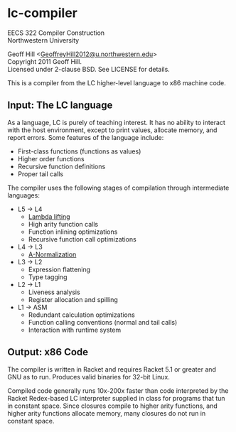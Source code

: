 lc-compiler
===========

EECS 322 Compiler Construction  
Northwestern University

Geoff Hill \<GeoffreyHill2012@u.northwestern.edu\>  
Copyright 2011 Geoff Hill.  
Licensed under 2-clause BSD. See LICENSE for details.

This is a compiler from the LC higher-level language to x86 machine code.

## Input: The LC language

As a language, LC is purely of teaching interest. It has no ability to
interact with the host environment, except to print values, allocate memory,
and report errors. Some features of the language include:

*   First-class functions (functions as values)
*   Higher order functions
*   Recursive function definitions
*   Proper tail calls

The compiler uses the following stages of compilation through intermediate
languages:

*   L5 -> L4
    *   [Lambda lifting](http://en.wikipedia.org/wiki/Lambda_lifting)
    *   High arity function calls
    *   Function inlining optimizations
    *   Recursive function call optimizations
*   L4 -> L3
    *   [A-Normalization](http://en.wikipedia.org/wiki/Administrative_normal_form)
*   L3 -> L2
    *   Expression flattening
    *   Type tagging
*   L2 -> L1
    *   Liveness analysis
    *   Register allocation and spilling
*   L1 -> ASM
    *   Redundant calculation optimizations
    *   Function calling conventions (normal and tail calls)
    *   Interaction with runtime system

## Output: x86 Code

The compiler is written in Racket and requires Racket 5.1 or greater and GNU as
to run. Produces valid binaries for 32-bit Linux.

Compiled code generally runs 10x-200x faster than code interpreted by the Racket
Redex-based LC interpreter supplied in class for programs that tun in constant space.
Since closures compile to higher arity functions, and higher arity functions
allocate memory, many closures do not run in constant space.

